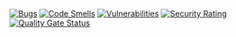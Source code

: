 [![Bugs](https://sonarcloud.io/api/project_badges/measure?project=oleksii998_ebusiness1&metric=bugs)](https://sonarcloud.io/dashboard?id=oleksii998_ebusiness1)
[![Code Smells](https://sonarcloud.io/api/project_badges/measure?project=oleksii998_ebusiness1&metric=code_smells)](https://sonarcloud.io/dashboard?id=oleksii998_ebusiness1)
[![Vulnerabilities](https://sonarcloud.io/api/project_badges/measure?project=oleksii998_ebusiness1&metric=vulnerabilities)](https://sonarcloud.io/dashboard?id=oleksii998_ebusiness1)
[![Security Rating](https://sonarcloud.io/api/project_badges/measure?project=oleksii998_ebusiness1&metric=security_rating)](https://sonarcloud.io/dashboard?id=oleksii998_ebusiness1)
[![Quality Gate Status](https://sonarcloud.io/api/project_badges/measure?project=oleksii998_ebusiness1&metric=alert_status)](https://sonarcloud.io/dashboard?id=oleksii998_ebusiness1)